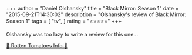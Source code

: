 +++
author = "Daniel Olshansky"
title = "Black Mirror: Season 1"
date = "2015-09-21T14:30:02"
description = "Olshansky's review of Black Mirror: Season 1"
tags = [
    "tv",
]
rating = "⭐⭐⭐⭐⭐"
+++

Olshansky was too lazy to write a review for this one...

[🍅 Rotten Tomatoes Info 🍅](https://www.rottentomatoes.com//tv/black_mirror/s01)
